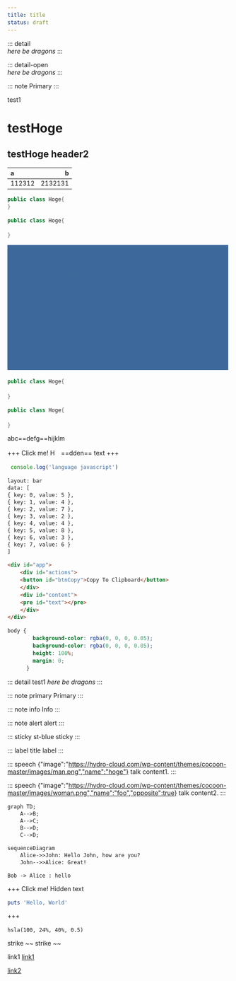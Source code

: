 ```yaml
---
title: title
status: draft
---
```



::: detail  
*here be dragons*
:::

::: detail-open  
*here be dragons*
:::


::: note 
Primary
:::

<p>test1</p>

# testHoge
## testHoge header2
|a|b|
|:-|-:|
|112312|2132131|

```java
public class Hoge{
}
```




```java:Java.java
public class Hoge{

}
```

![](images/test-b.png)
<!-- ![](images/2023-02-22-09-06-45x.png) -->

```java
public class Hoge{

}
```


```java:Java.java
public class Hoge{

}
```
abc==defg==hijklm

+++ Click me!
H　==dden== text
+++

```js
 console.log('language javascript')
```
```vis
layout: bar
data: [
{ key: 0, value: 5 },
{ key: 1, value: 4 },
{ key: 2, value: 7 },
{ key: 3, value: 2 },
{ key: 4, value: 4 },
{ key: 5, value: 8 },
{ key: 6, value: 3 },
{ key: 7, value: 6 }
]
```


```html
<div id="app">
    <div id="actions">
    <button id="btnCopy">Copy To Clipboard</button>
    </div>
    <div id="content">
    <pre id="text"></pre>
    </div>
</div>
```

```css
body {
        background-color: rgba(0, 0, 0, 0.05);
        background-color: rgba(0, 0, 0, 0.05);
        height: 100%;
        margin: 0;
      }
```

::: detail test1 
*here be dragons*
:::


::: note primary
Primary
:::

::: note info
Info
:::

::: note alert
alert
:::


::: sticky st-blue
sticky
:::


::: label title
label
:::


::: speech {"image":"https://hydro-cloud.com/wp-content/themes/cocoon-master/images/man.png","name":"hoge"}
talk content1.
:::


::: speech {"image":"https://hydro-cloud.com/wp-content/themes/cocoon-master/images/woman.png","name":"foo","opposite":true}
talk content2.
:::


```mermaid
graph TD;
    A-->B;
    A-->C;
    B-->D;
    C-->D;
```


```mermaid
sequenceDiagram
    Alice->>John: Hello John, how are you?
    John-->>Alice: Great!
```

```plantuml
Bob -> Alice : hello
```
+++ Click me!
Hidden text


```rb
puts 'Hello, World'
```
+++


`hsla(100, 24%, 40%, 0.5)`

strike  ~~ strike ~~





link1
[link1](https://hydro-cloud.com)

[link2](https://hydro-cloud.com/windows_sketch_aws-architectureicons)